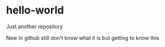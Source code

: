 # hello-world
Just another repository

New in github still don't know what it is but getting to know this
